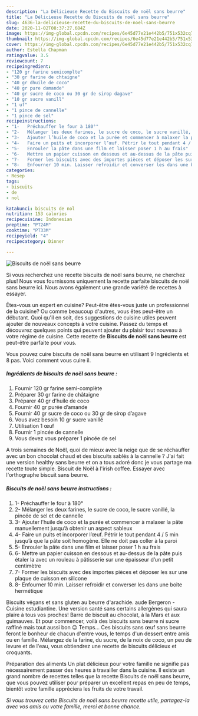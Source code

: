 ```yaml
---
description: "La Délicieuse Recette du Biscuits de noël sans beurre"
title: "La Délicieuse Recette du Biscuits de noël sans beurre"
slug: 4636-la-delicieuse-recette-du-biscuits-de-noel-sans-beurre
date: 2020-11-02T08:37:27.684Z
image: https://img-global.cpcdn.com/recipes/6e45d77e21e442b5/751x532cq70/biscuits-de-noel-sans-beurre-photo-principale-de-la-recette.jpg
thumbnail: https://img-global.cpcdn.com/recipes/6e45d77e21e442b5/751x532cq70/biscuits-de-noel-sans-beurre-photo-principale-de-la-recette.jpg
cover: https://img-global.cpcdn.com/recipes/6e45d77e21e442b5/751x532cq70/biscuits-de-noel-sans-beurre-photo-principale-de-la-recette.jpg
author: Estella Chapman
ratingvalue: 3.5
reviewcount: 7
recipeingredient:
- "120 gr farine semicomplte"
- "30 gr farine de chtaigne"
- "40 gr dhuile de coco"
- "40 gr pure damande"
- "40 gr sucre de coco ou 30 gr de sirop dagave"
- "10 gr sucre vanill"
- "1 uf"
- "1 pince de cannelle"
- "1 pince de sel"
recipeinstructions:
- "1-	Préchauffer le four à 180°"
- "2-	Mélanger les deux farines, le sucre de coco, le sucre vanillé, la pincée de sel et de cannelle"
- "3-	Ajouter l’huile de coco et la purée et commencer à malaxer la pâte manuellement jusqu’à obtenir un aspect sableux"
- "4-	Faire un puits et incorporer l’œuf. Pétrir le tout pendant 4 / 5 min jusqu’à que la pâte soit homogène. Elle ne doit pas coller à la paroi"
- "5-	Enrouler la pâte dans une film et laisser poser 1 h au frais"
- "6-	Mettre un papier cuisson en dessous et au-dessus de la pâte puis étaler la avec un rouleau à pâtisserie sur une épaisseur d’un petit centimètre"
- "7-	Former les biscuits avec des importes pièces et déposer les sur une plaque de cuisson en silicone"
- "8-	Enfourner 10 min. Laisser refroidir et converser les dans une boite hermétique"
categories:
- Resep
tags:
- biscuits
- de
- nol

katakunci: biscuits de nol 
nutrition: 153 calories
recipecuisine: Indonesian
preptime: "PT24M"
cooktime: "PT33M"
recipeyield: "4"
recipecategory: Dinner

---
```



![Biscuits de noël sans beurre](https://img-global.cpcdn.com/recipes/6e45d77e21e442b5/751x532cq70/biscuits-de-noel-sans-beurre-photo-principale-de-la-recette.jpg)

Si vous recherchez une recette biscuits de noël sans beurre, ne cherchez plus! Nous vous fournissons uniquement la recette parfaite biscuits de noël sans beurre ici. Nous avons également une grande variété de recettes à essayer.

Êtes-vous un expert en cuisine? Peut-être êtes-vous juste un professionnel de la cuisine? Ou comme beaucoup d'autres, vous êtes peut-être un débutant. Quoi qu'il en soit, des suggestions de cuisine utiles peuvent ajouter de nouveaux concepts à votre cuisine. Passez du temps et découvrez quelques points qui peuvent ajouter du plaisir tout nouveau à votre régime de cuisine. Cette recette de <strong> Biscuits de noël sans beurre </strong> est peut-être parfaite pour vous.

<!--inarticleads1-->

Vous pouvez cuire biscuits de noël sans beurre en utilisant 9 Ingrédients et 8 pas. Voici comment vous cuire il.

##### Ingrédients de biscuits de noël sans beurre :

1. Fournir 120 gr farine semi-complète
1. Préparer 30 gr farine de châtaigne
1. Préparer 40 gr d’huile de coco
1. Fournir 40 gr purée d’amande
1. Fournir 40 gr sucre de coco ou 30 gr de sirop d’agave
1. Vous avez besoin 10 gr sucre vanillé
1. Utilisation 1 œuf
1. Fournir 1 pincée de cannelle
1. Vous devez vous préparer 1 pincée de sel


A trois semaines de Noël, quoi de mieux avec la neige que de se réchauffer avec un bon chocolat chaud et des biscuits sablés à la cannelle ? J&#39;ai fait une version healthy sans beurre et on a tous adoré donc je vous partage ma recette toute simple. Biscuit de Noël à l&#39;irish coffee. Essayer avec l&#39;orthographe biscuit sans beurre. 

<!--inarticleads2-->

##### Biscuits de noël sans beurre instructions :

1. 1-	Préchauffer le four à 180°
1. 2-	Mélanger les deux farines, le sucre de coco, le sucre vanillé, la pincée de sel et de cannelle
1. 3-	Ajouter l’huile de coco et la purée et commencer à malaxer la pâte manuellement jusqu’à obtenir un aspect sableux
1. 4-	Faire un puits et incorporer l’œuf. Pétrir le tout pendant 4 / 5 min jusqu’à que la pâte soit homogène. Elle ne doit pas coller à la paroi
1. 5-	Enrouler la pâte dans une film et laisser poser 1 h au frais
1. 6-	Mettre un papier cuisson en dessous et au-dessus de la pâte puis étaler la avec un rouleau à pâtisserie sur une épaisseur d’un petit centimètre
1. 7-	Former les biscuits avec des importes pièces et déposer les sur une plaque de cuisson en silicone
1. 8-	Enfourner 10 min. Laisser refroidir et converser les dans une boite hermétique


Biscuits végans et sans gluten au beurre d&#39;arachide. aude Bergeron - Cuisine estudiantine. Une version santé sans certains allergènes qui saura plaire à tous vos proches! Barre de biscuit au chocolat, à la Mars et aux guimauves. Et pour commencer, voilà des biscuits sans beurre ni sucre raffiné mais tout aussi bon 😉 Temps… Ces biscuits sans œuf sans beurre feront le bonheur de chacun d&#39;entre vous, le temps d&#39;un dessert entre amis ou en famille. Mélangez de la farine, du sucre, de la noix de coco, un peu de levure et de l&#39;eau, vous obtiendrez une recette de biscuits délicieux et croquants. 

<!--inarticleads1-->

<p>
Préparation des aliments Un plat délicieux pour votre famille ne signifie pas nécessairement passer des heures à travailler dans la cuisine. Il existe un grand nombre de recettes telles que la recette Biscuits de noël sans beurre, que vous pouvez utiliser pour préparer un excellent repas en peu de temps, bientôt votre famille appréciera les fruits de votre travail.
</p>

<p>
<i>Si vous trouvez cette Biscuits de noël sans beurre recette utile, partagez-la avec vos amis ou votre famille, merci et bonne chance.</i>
</p>
